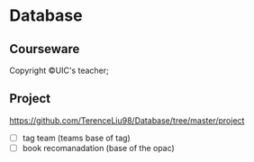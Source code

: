 # Database

## Courseware

Copyright &copy;UIC's teacher;

## Project

https://github.com/TerenceLiu98/Database/tree/master/project

- [ ] tag team (teams base of tag)
- [ ] book recomanadation (base of the opac)
